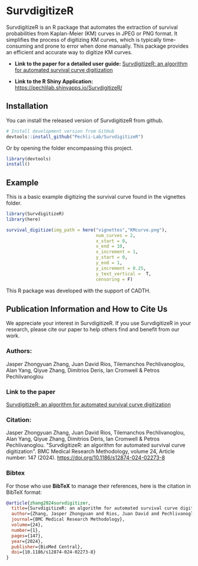 # SurvdigitizeR

<!-- badges: start -->
<!-- badges: end -->

SurvdigitizeR is an R package that automates the extraction of survival probabilities from Kaplan-Meier (KM) curves in JPEG or PNG format. It simplifies the process of digitizing KM curves, which is typically time-consuming and prone to error when done manually. This package provides an efficient and accurate way to digitize KM curves.

* **Link to the paper for a detailed user guide:** [SurvdigitizeR: an algorithm for automated survival curve digitization](https://doi.org/10.1186/s12874-024-02273-8)

* **Link to the R Shiny Application:** https://pechlilab.shinyapps.io/SurvdigitizeR/



## Installation

You can install the released version of SurvdigitizeR from github.

``` r
# Install development version from GitHub
devtools::install_github("Pechli-Lab/SurvdigitizeR")
```

Or by opening the folder encompassing this project. 

``` r
library(devtools)
install()
```

## Example

This is a basic example digitizing the survival curve found in the vignettes folder.

``` r
library(SurvdigitizeR)
library(here)

survival_digitize(img_path = here("vignettes","KMcurve.png"),
                                  num_curves = 2,
                                  x_start = 0,
                                  x_end = 10,
                                  x_increment = 1,
                                  y_start = 0,
                                  y_end = 1,
                                  y_increment = 0.25,
                                  y_text_vertical =  T,
                                  censoring = F)
```

This R package was developed with the support of CADTH. 




## Publication Information and How to Cite Us

We appreciate your interest in SurvdigitizeR. If you use SurvdigitizeR in your research, please cite our paper to help others find and benefit from our work.

### Authors: 

Jasper Zhongyuan Zhang, Juan David Rios, Tilemanchos Pechlivanoglou, Alan Yang, Qiyue Zhang, Dimitrios Deris, Ian Cromwell & Petros Pechlivanoglou

### Link to the paper
[SurvdigitizeR: an algorithm for automated survival curve digitization](https://doi.org/10.1186/s12874-024-02273-8)

### Citation:

Jasper Zhongyuan Zhang, Juan David Rios, Tilemanchos Pechlivanoglou, Alan Yang, Qiyue Zhang, Dimitrios Deris, Ian Cromwell & Petros Pechlivanoglou. "SurvdigitizeR: an algorithm for automated survival curve digitization". BMC Medical Research Methodology, volume 24, Article number: 147 (2024). https://doi.org/10.1186/s12874-024-02273-8

### Bibtex

For those who use **BibTeX** to manage their references, here is the citation in BibTeX format:

```bibtex
@article{zhang2024survdigitizer,
  title={SurvdigitizeR: an algorithm for automated survival curve digitization},
  author={Zhang, Jasper Zhongyuan and Rios, Juan David and Pechlivanoglou, Tilemanchos and Yang, Alan and Zhang, Qiyue and Deris, Dimitrios and Cromwell, Ian and Pechlivanoglou, Petros},
  journal={BMC Medical Research Methodology},
  volume={24},
  number={1},
  pages={147},
  year={2024},
  publisher={BioMed Central},
  doi={10.1186/s12874-024-02273-8}
}
```

